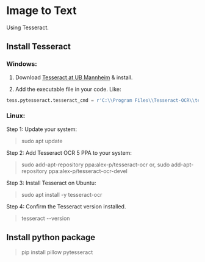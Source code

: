 # Image to Text
Using Tesseract.

## Install Tesseract 

### Windows: 
01. Download [Tesseract at UB Mannheim](https://github.com/UB-Mannheim/tesseract/wiki) & install. 

02. Add the executable file in your code. Like: 
```py 
tess.pytesseract.tesseract_cmd = r'C:\\Program Files\\Tesseract-OCR\\tesseract.exe'
```


### Linux: 
Step 1: Update your system:
> sudo apt update

Step 2: Add Tesseract OCR 5 PPA to your system:
> sudo add-apt-repository ppa:alex-p/tesseract-ocr
or,
> sudo add-apt-repository ppa:alex-p/tesseract-ocr-devel

Step 3: Install Tesseract on Ubuntu:
> sudo apt install -y tesseract-ocr

Step 4: Confirm the Tesseract version installed.
> tesseract --version

## Install python package

> pip install pillow pytesseract

